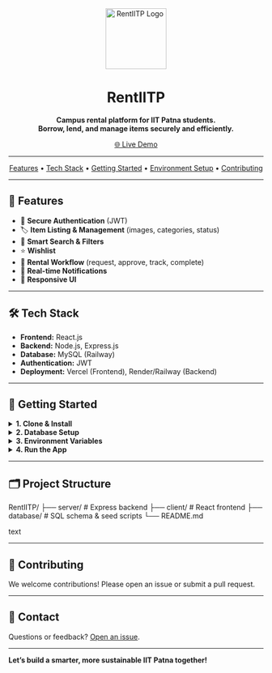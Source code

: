 <div align="center">
  <img src="https://rent-iitp.vercel.app/logo.png" alt="RentIITP Logo" width="120" />
  <h1>RentIITP</h1>
  <p>
    <strong>Campus rental platform for IIT Patna students.<br>
    Borrow, lend, and manage items securely and efficiently.</strong>
  </p>
  <a href="https://rent-iitp.vercel.app/">🌐 Live Demo</a>
</div>

---

<p align="center">
  <a href="#features">Features</a> •
  <a href="#tech-stack">Tech Stack</a> •
  <a href="#getting-started">Getting Started</a> •
  <a href="#environment-setup">Environment Setup</a> •
  <a href="#contributing">Contributing</a>
</p>

---

## 🚀 Features

- 🔐 **Secure Authentication** (JWT)
- 🏷️ **Item Listing & Management** (images, categories, status)
- 🔎 **Smart Search & Filters**
- ⭐ **Wishlist**
- 🔄 **Rental Workflow** (request, approve, track, complete)
- 🔔 **Real-time Notifications**
- 📱 **Responsive UI**

---

## 🛠️ Tech Stack

- **Frontend:** React.js
- **Backend:** Node.js, Express.js
- **Database:** MySQL (Railway)
- **Authentication:** JWT
- **Deployment:** Vercel (Frontend), Render/Railway (Backend)

---

## 🏁 Getting Started

<details>
<summary><strong>1. Clone & Install</strong></summary>

git clone https://github.com/Krishal23/RentIITP.git
cd RentIITP

Backend
npm install

Frontend
cd client
npm install

text
</details>

<details>
<summary><strong>2. Database Setup</strong></summary>

- Ensure your MySQL database is running (see `.env` setup below).
- Run SQL scripts in `/database` to create tables and seed data.

</details>

<details>
<summary><strong>3. Environment Variables</strong></summary>

#### Backend (`.env`)
Create a `.env` file in the root of your backend directory with the following keys:
DB_HOST=your_database_host
DB_PORT=your_database_port
DB_USER=your_database_user
DB_PASSWORD=your_database_password
DB_DATABASE=your_database_name
DB_CONNECTION_LIMIT=10

JWT_SECRET=your_jwt_secret
JWT_EXPIRES_IN=1h

text

#### Frontend (`client/.env`)
Create a `.env` file in the `client` directory with:
For production
NEXT_PUBLIC_API_URL=https://your-production-api-url/api
REACT_APP_API_URL=https://your-production-api-url/api
For local development
REACT_APP_API_URL=http://localhost:3000/api

text
</details>

<details>
<summary><strong>4. Run the App</strong></summary>

Backend
npm start

Frontend (in /client)
npm start

text
</details>

---

## 🗂️ Project Structure

RentIITP/
├── server/ # Express backend
├── client/ # React frontend
├── database/ # SQL schema & seed scripts
└── README.md

text

---

## 🤝 Contributing

We welcome contributions! Please open an issue or submit a pull request.

---

## 📣 Contact

Questions or feedback? [Open an issue](https://github.com/Krishal23/RentIITP/issues).

---

**Let’s build a smarter, more sustainable IIT Patna together!**